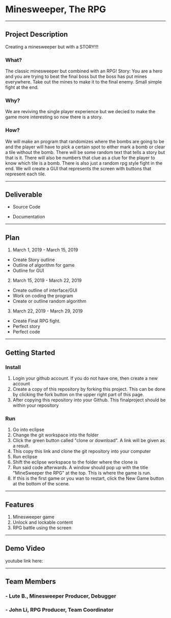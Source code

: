 # Minesweeper, The RPG 

---

## **Project Description**

Creating a minesweeper but with a STORY!!!

### **What?**

The classic minesweeper but combined with an RPG! Story: You are a hero and you are trying to beat the final boss but the boss has put mines everywhere. Take out the mines to make it to the final enemy. Small simple fight at the end. 

### **Why?**

We are reviving the single player experience but we decied to make the game more interesting so now there is a story.

### **How?**

We will make an program that randomizes where the bombs are going to be and the player will have to pick a certain spot to either mark a bomb or clear a tile without the bomb. There will be some random text that tells a story but that is it. There will also be numbers that clue as a clue for the player to know which tile is a bomb. There is also just a random rpg style fight in the end. We will create a GUI that represents the screen with buttons that represent each tile.

---

## **Deliverable**
- Source Code

- Documentation

---

## **Plan**
1. March 1, 2019 - March 15, 2019
- Create Story outline
- Outline of algorithm for game
- Outline for GUI

2. March 15, 2019 - March 22, 2019
- Create outline of interface/GUI
- Work on coding the program 
- Create or outline random algorithm
	
3. March 22, 2019 - March 29, 2019
- Create Final RPG fight.
- Perfect story
- Perfect code

---

## **Getting Started**
### **Install**
1. Login your github account. If you do not have one, then create a new account
2. Create a copy of this repository by forking this project. This can be done by clicking the fork button on the upper right part of this page. 
3. After copying this repository into your Github. This finalproject should be within your repository

### **Run**
1. Go into eclipse
2. Change the git workspace into the folder
3. Click the green button called "clone or download". A link will be given as a result.
4. This copy this link and clone the git repository into your computer
5. Run eclipse
6. Shift the eclipse workspace to the folder where the clone is
7. Run said code afterwards. A window should pop up with the title "MineSweeper the RPG" at the top. This is where the game is run.
8. If this is the first game or you wan to restart, click the New Game button at the bottom of the scene.

---

## **Features**
1. Minesweeper game
2. Unlock and lockable content
3. RPG battle using the screen

---
## Demo Video

youtube link here: 

---
## **Team Members**
### - Lute B., Minesweeper Producer, Debugger
	
### - John Li, RPG Producer, Team Coordinator

